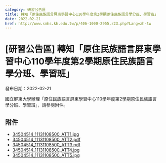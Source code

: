 ```yaml
---
category: 研習公告區
title: 轉知「原住民族語言屏東學習中心110學年度第2學期原住民族語言學分班、學習班」
date: 2022-02-21
href: http://www.smhs.kh.edu.tw/p/406-1000-2955,r23.php?Lang=zh-tw
---
```


# [研習公告區] 轉知「原住民族語言屏東學習中心110學年度第2學期原住民族語言學分班、學習班」

發布日期：2022-02-21

<div><div></div><div>國立屏東大學辦理「原住民族語言屏東學習中心110學年度第2學期原住民族語言學分班、學習班」，請參閱附件。</div></div>

## 附件

- [34504514_11131108500_ATT1.jpg](https://www.smhs.kh.edu.tw/var/file/0/1000/attach/45/pta_2687_5221918_24490.jpg)
- [34504514_11131108500_ATT2.pdf](https://www.smhs.kh.edu.tw/var/file/0/1000/attach/45/pta_2688_7498188_24491.pdf)
- [34504514_11131108500_ATT3.pdf](https://www.smhs.kh.edu.tw/var/file/0/1000/attach/45/pta_2689_4037456_24491.pdf)
- [34504514_11131108500_ATT4.jpg](https://www.smhs.kh.edu.tw/var/file/0/1000/attach/45/pta_2690_6296572_24491.jpg)
- [34504514_11131108500_ATT5.jpg](https://www.smhs.kh.edu.tw/var/file/0/1000/attach/45/pta_2691_6936569_24491.jpg)
